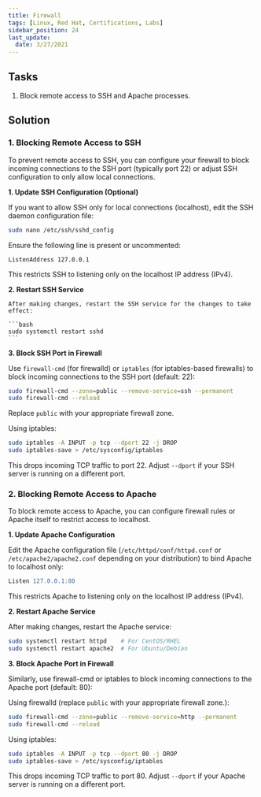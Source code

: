 ```yaml
---
title: Firewall
tags: [Linux, Red Hat, Certifications, Labs]
sidebar_position: 24
last_update:
  date: 3/27/2021
---
```


## Tasks

1. Block remote access to SSH and Apache processes.


## Solution


### 1. Blocking Remote Access to SSH

To prevent remote access to SSH, you can configure your firewall to block incoming connections to the SSH port (typically port 22) or adjust SSH configuration to only allow local connections.

**1. Update SSH Configuration (Optional)**

   If you want to allow SSH only for local connections (localhost), edit the SSH daemon configuration file:

   ```bash
   sudo nano /etc/ssh/sshd_config
   ```

   Ensure the following line is present or uncommented:

   ```
   ListenAddress 127.0.0.1
   ```

   This restricts SSH to listening only on the localhost IP address (IPv4).

**2. Restart SSH Service**

    After making changes, restart the SSH service for the changes to take effect:

    ```bash
    sudo systemctl restart sshd
    ```

**3. Block SSH Port in Firewall**

   Use `firewall-cmd` (for firewalld) or `iptables` (for iptables-based firewalls) to block incoming connections to the SSH port (default: 22):

   ```bash
   sudo firewall-cmd --zone=public --remove-service=ssh --permanent
   sudo firewall-cmd --reload
   ```

   Replace `public` with your appropriate firewall zone.

   Using iptables:

   ```bash
   sudo iptables -A INPUT -p tcp --dport 22 -j DROP
   sudo iptables-save > /etc/sysconfig/iptables
   ```

   This drops incoming TCP traffic to port 22. Adjust `--dport` if your SSH server is running on a different port.


### 2. Blocking Remote Access to Apache

To block remote access to Apache, you can configure firewall rules or Apache itself to restrict access to localhost.

**1. Update Apache Configuration**

   Edit the Apache configuration file (`/etc/httpd/conf/httpd.conf` or `/etc/apache2/apache2.conf` depending on your distribution) to bind Apache to localhost only:

   ```apache
   Listen 127.0.0.1:80
   ```

   This restricts Apache to listening only on the localhost IP address (IPv4).

**2. Restart Apache Service**

   After making changes, restart the Apache service:

   ```bash
   sudo systemctl restart httpd    # For CentOS/RHEL
   sudo systemctl restart apache2  # For Ubuntu/Debian
   ```

**3. Block Apache Port in Firewall**

   Similarly, use firewall-cmd or iptables to block incoming connections to the Apache port (default: 80):
    
   Using firewalld (replace `public` with your appropriate firewall zone.):

   ```bash
   sudo firewall-cmd --zone=public --remove-service=http --permanent
   sudo firewall-cmd --reload
   ```

   Using iptables:

   ```bash
   sudo iptables -A INPUT -p tcp --dport 80 -j DROP
   sudo iptables-save > /etc/sysconfig/iptables
   ```

   This drops incoming TCP traffic to port 80. Adjust `--dport` if your Apache server is running on a different port.
